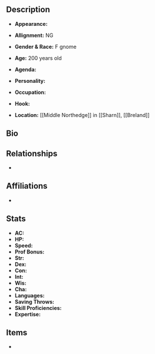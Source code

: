 ## Description
- **Appearance:** 

- **Allignment:** NG

- **Gender & Race:** F gnome

- **Age:** 200 years old

- **Agenda:** 

- **Personality:** 

- **Occupation:** 

- **Hook:** 

- **Location:** [[Middle Northedge]] in [[Sharn]], [[Breland]]

## Bio


## Relationships
- 

## Affiliations
- 

## Stats
- **AC:** 
- **HP:** 
- **Speed:** 
- **Prof Bonus:** 
- **Str:** 
- **Dex:** 
- **Con:** 
- **Int:** 
- **Wis:** 
- **Cha:** 
- **Languages:** 
- **Saving Throws:** 
- **Skill Proficiencies:** 
- **Expertise:** 


## Items
- 
